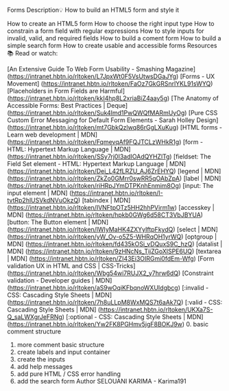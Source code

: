 Forms
Description:bulb:
How to build an HTML5 form and style it

How to create an HTML5 form
How to choose the right input type
How to constrain a form field with regular expressions
How to style inputs for invalid, valid, and required fields
How to build a coment form
How to build a simple search form
How to create usable and accessible forms
Resources:books:
Read or watch:

[An Extensive Guide To Web Form Usability - Smashing Magazine] (https://intranet.hbtn.io/rltoken/L7JpxWt0F5VsUtwsDGaJYg)
[Forms - UX Movement] (https://intranet.hbtn.io/rltoken/FaOz7GkGRSnrlYKL91sWYQ)
[Placeholders in Form Fields are Harmful] (https://intranet.hbtn.io/rltoken/kkI4hp8L2xriaBiZ4aay5g)
[The Anatomy of Accessible Forms: Best Practices | Deque] (https://intranet.hbtn.io/rltoken/Suk4Imd1PwQWQfMARmUyOg)
[Pure CSS Custom Error Messaging for Default Form Elements - Sarah Holley Design] (https://intranet.hbtn.io/rltoken/mt7GbkQzlwq86rGgLXuKug)
[HTML forms - Learn web development | MDN] (https://intranet.hbtn.io/rltoken/FqmevqAf9FQJTCLzWHkR1g)
[form - HTML: Hypertext Markup Language | MDN] (https://intranet.hbtn.io/rltoken/SSy7rj0I3adIOAdQYHZlTg)
[fieldset: The Field Set element - HTML: Hypertext Markup Language | MDN] (https://intranet.hbtn.io/rltoken/Dei_L42fLRZU_AJ6ZrEHYQ)
[legend | MDN] (https://intranet.hbtn.io/rltoken/ZkZo0GMrr0swRR5qOAbZpA)
[label | MDN] (https://intranet.hbtn.io/rltoken/riHRpJYmDTPKnhEnmim8Og)
[input: The input element | MDN] (https://intranet.hbtn.io/rltoken/I-tvtRp2hlUSVkdNVuOkzQ)
[tabindex | MDN] (https://intranet.hbtn.io/rltoken/IVNFtpOTz5HH2hhPVirm1w)
[accesskey | MDN] (https://intranet.hbtn.io/rltoken/hpkb0GWg6d58CT3VbJBYUA)
[button: The Button element | MDN] (https://intranet.hbtn.io/rltoken/lWIyMaHK4ZXYyIftpFkydQ)
[select | MDN] (https://intranet.hbtn.io/rltoken/yW_Ov-o5Z5-WHRqOH1yrWQ)
[optgroup | MDN] (https://intranet.hbtn.io/rltoken/fd435kOSi_vDQuxS9C_hzQ)
[datalist | MDN] (https://intranet.hbtn.io/rltoken/9zHNcNs_TijZGoXlSPE6UQ)
[textarea | MDN] (https://intranet.hbtn.io/rltoken/ZI43Ei3OIRGmi0fdEm-Wfg)
[Form validation UX in HTML and CSS | CSS-Tricks] (https://intranet.hbtn.io/rltoken/Wbg54wi7RUJX2_y7hrw6dQ)
[Constraint validation - Developer guides | MDN] (https://intranet.hbtn.io/rltoken/aS9wOqiKFbqnoWXUIdgbcg)
[:invalid - CSS: Cascading Style Sheets | MDN] (https://intranet.hbtn.io/rltoken/7h8uLLpM8WxMQS7t6aAk7Q)
[:valid - CSS: Cascading Style Sheets | MDN] (https://intranet.hbtn.io/rltoken/UKXa7S-Q_saLWXgrJeFRNg)
[:optional - CSS: Cascading Style Sheets | MDN] (https://intranet.hbtn.io/rltoken/Yw2FK8PGHmv5jgF8BOKJ9w)
0. basic comment structure
1. more comment basic structure
2. create labels and input container
3. create the inputs
4. add help messages
5. add pure HTML / CSS error handling
6. add the search form
Author
SELOUANI KARIMA - Karima191
